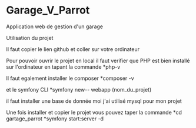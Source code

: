 # Garage_V_Parrot
 
 Application web de gestion d'un garage 

 Utilisation du projet

 Il faut copier le lien github et coller sur votre ordinateur
 
 Pour pouvoir ouvrir le projet en local il faut verifier que PHP est bien installé sur l'ordinateur en tapant la commande 
 *php-v

 Il faut egalement installer le composer
 *composer -v

et le symfony CLI
*symfony new-- webapp (nom_du_projet)

il faut installer une base de donnée 
moi j'ai utilisé mysql pour mon projet 

Une fois installer et copier le projet vous pouvez taper la commande
*cd gartage_parrot
*symfony start:server -d
